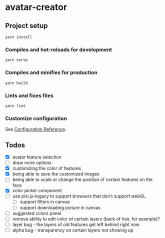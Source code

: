 # avatar-creator


## Project setup
```
yarn install
```

### Compiles and hot-reloads for development
```
yarn serve
```

### Compiles and minifies for production
```
yarn build
```

### Lints and fixes files
```
yarn lint
```

### Customize configuration
See [Configuration Reference](https://cli.vuejs.org/config/).


## Todos
- [x] avatar feature selection
- [ ] draw more options
- [x] customizing the color of features
- [x] being able to save the customized images
- [ ] being able to scale or change the position of certain features on the face
- [x] color picker component
- [ ] use pixi.js-legacy to support browsers that don't support webGL
  - [ ] support filters in canvas
  - [ ] support downloading picture in canvas 
- [ ] suggested colors panel
- [ ] remove ability to edit color of certain layers (back of hair, for example)?
- [ ] layer bug - the layers of old features get left behind right now
- [ ] alpha bug - transparency on certain layers not showing up
